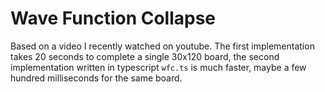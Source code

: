 # Wave Function Collapse
Based on a video I recently watched on youtube. The first implementation takes 20 seconds to complete a single 30x120 board, the second implementation written in typescript `wfc.ts` is much faster, maybe a few hundred milliseconds for the same board.
